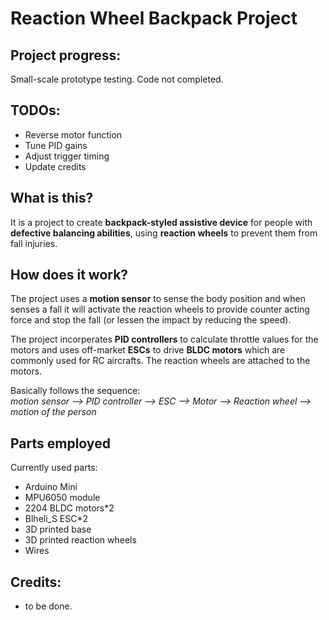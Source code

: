 # Reaction Wheel Backpack Project

## Project progress:
Small-scale prototype testing. Code not completed.

## TODOs:
- Reverse motor function
- Tune PID gains
- Adjust trigger timing
- Update credits

## What is this?
It is a project to create **backpack-styled assistive device** for people with **defective balancing abilities**,
 using **reaction wheels** to prevent them from fall injuries.


## How does it work?
The project uses a **motion sensor** to sense the body position and when senses a fall 
it will activate the reaction wheels to provide counter acting force and stop the fall (or lessen the impact by 
reducing the speed).

The project incorperates **PID controllers** to calculate throttle values for the motors and 
uses off-market **ESCs** to drive **BLDC motors** which are commonly used for RC aircrafts. The 
reaction wheels are attached to the motors. 

Basically follows the sequence:   
*motion sensor --> PID controller --> ESC --> Motor --> Reaction wheel --> motion of the person*


## Parts employed
Currently used parts:
- Arduino Mini
- MPU6050 module
- 2204 BLDC motors*2
- Blheli_S ESC*2
- 3D printed base
- 3D printed reaction wheels
- Wires

## Credits:
- to be done.